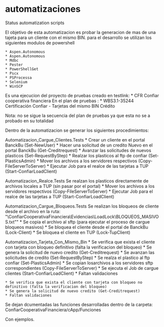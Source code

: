 # automatizaciones

Status automatization scripts

El objetivo de esta automatizacion es probar la generacion de mas de una tajeta
para un cliente con el mismo BIN. para el desarrollo se utilizan los siguientes modulos de powershell

	* Aspen.Autonomous
	* Aspen.Autonomous
	* Mdbc
	* Pester
	* PowerShellGet
	* Pscx
	* PSProcessa
	* Selenium
	* WinSCP

Es una ejecucion del proyecto de pruebas creado en testlink: 
	* CFR Confiar cooperativa financiera
En el plan de pruebas :
	* WBS3.1-35244  Certificación Confiar - Tarjetas del mismo BIN Crédito

Nota:  no se sigue la secuencia del plan de pruebas ya que esta no se a probado en su totalidad

Dentro de la automatizacion se generar los siguientes procedimientos:

Automatizacion_Cargue_Clientes.Tests
	* Crear un cliente en el portal BanckBu (Set-NewUser)
	* Hacer una solicitud de un credito Nuevo en el portal BanckBu (Get-Creditrequest)
	* Avanzar las solicitudes de nuevos plasticos (Set-RequestByStep)
	* Realzar los plasticos al ftp de confiar (Set-PlasticsAdmin)
	* Mover los archivos a los servidores respectivos (Copy-FileServerToServer)
	* Ejecutar Job para el realce de las tarjetas a TUP (Start-ConfiarLoadClient)

Automatizacion_Realce.Tests
	Se realzan los plasticos directamente de archivos locales a TUP (sin pasar por el portal)
	* Mover los archivos a los servidores respectivos (Copy-FileServerToServer)
	* Ejecutar Job para el realce de las tarjetas a TUP (Start-ConfiarLoadClient)

Automatizacion_Cargue_Bloqueos.Tests
	Se realizan los bloqueos de cliente desde el archivo en la ruta:
	"\ConfiarCooperativaFinanciera\Evidencias\LoadLock\BLOQUEOS_MASIVOS.txt""
	* Se copia el archivo al sftp (para ejecutar el proceso de cargue bloqueos masivos)
	* Se bloquea el cliente desde el portal de BanckBu (Lock-Client)
	* Se bloquea el cliente en TUP (Lock-TupClient)

Automatizacion_Tarjeta_Con_Mismo_Bin
	* Se verifica que exista el cliente con tarjeta con bloqueo definitivo (falta la verificacion del bloqueo)
	* Se genera la solicitud de nuevo credito (Get-Creditrequest)
	* Se avanzan las solicitudes de credito (Set-RequestByStep)
	* Se realza el plastico al ftp confiar (Set-PlasticsAdmin)
	* Se copian losarchivos a los servidores sftp correspondientes (Copy-FileServerToServer)
	* Se ejecuta el Job de cargue clientes (Start-ConfiarLoadClient)
	* Faltan validaciones

	* Se verifica que exista el cliente con tarjeta con bloqueo no definitivo (falta la verificacion del bloqueo)
	* Se genera la solicitud de nuevo credito (Get-Creditrequest)	
	* Faltan validaciones

Se dejan dcumentadas las funciones desarrolladas dentro de la carpeta:
	ConfiarCooperativaFinanciera/cApp/Funciones

Con ejemplos.

	


